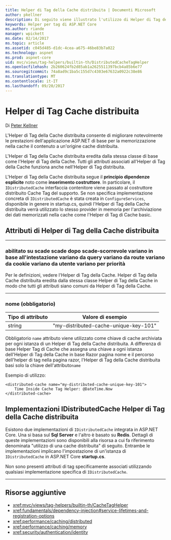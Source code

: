 ```yaml
---
title: Helper di Tag della Cache distribuita | Documenti Microsoft
author: pkellner
description: Di seguito viene illustrato l'utilizzo di Helper di Tag della Cache
keywords: Helper per tag di ASP.NET Core
ms.author: riande
manager: wpickett
ms.date: 02/14/2017
ms.topic: article
ms.assetid: c045d485-d1dc-4cea-a675-46be83b7a022
ms.technology: aspnet
ms.prod: aspnet-core
uid: mvc/views/tag-helpers/builtin-th/DistributedCacheTagHelper
ms.openlocfilehash: 2b260624fb2d85ab1a2625511397bcb4a85b6e77
ms.sourcegitcommit: 74a8ad9c1ba5c155d7c4303e67632a0922c38e86
ms.translationtype: MT
ms.contentlocale: it-IT
ms.lasthandoff: 09/20/2017
---
```

# <a name="distributed-cache-tag-helper"></a>Helper di Tag Cache distribuita

Di [Peter Kellner](http://peterkellner.net) 


L'Helper di Tag della Cache distribuita consente di migliorare notevolmente le prestazioni dell'applicazione ASP.NET di base per la memorizzazione nella cache il contenuto a un'origine cache distribuita.

L'Helper di Tag della Cache distribuita eredita dalla stessa classe di base come l'Helper di Tag della Cache.  Tutti gli attributi associati all'Helper di Tag della Cache funziona anche nell'Helper di Tag distribuita.


L'Helper di Tag della Cache distribuita segue il **principio dipendenze esplicite** noto come **inserimento costruttore**.  In particolare, il `IDistributedCache` interfaccia contenitore viene passato al costruttore distribuito Cache Tag del supporto.  Se non specifica implementazione concreta di `IDistributedCache` è stata creata in `ConfigureServices`, disponibile in genere in startup.cs, quindi l'Helper di Tag della Cache distribuita verrà utilizzato lo stesso provider in memoria per l'archiviazione dei dati memorizzati nella cache come l'Helper di Tag di Cache basic.

## <a name="distributed-cache-tag-helper-attributes"></a>Attributi di Helper di Tag della Cache distribuita

- - -

### <a name="enabled-expires-on-expires-after-expires-sliding-vary-by-header-vary-by-query-vary-by-route-vary-by-cookie-vary-by-user-vary-by-priority"></a>abilitato su scade scade dopo scade-scorrevole variano in base all'intestazione variano da query variano da route variano da cookie variano da utente variano per priorità

Per le definizioni, vedere l'Helper di Tag della Cache. Helper di Tag della Cache distribuita eredita dalla stessa classe Helper di Tag della Cache in modo che tutti gli attributi siano comuni da Helper di Tag della Cache.

- - -

### <a name="name-required"></a>nome (obbligatorio)

| Tipo di attributo    | Valore di esempio     |
|----------------   |----------------   |
| string    | "my-distributed-cache-unique-key-101"     |

Obbligatorio `name` attributo viene utilizzato come chiave di cache archiviata per ogni istanza di un Helper di Tag della Cache distribuita.  A differenza di base Helper Tag di Cache che assegna una chiave a ogni istanza dell'Helper di Tag della Cache in base Razor pagina nome e il percorso dell'helper di tag nella pagina razor, l'Helper di Tag della Cache distribuita basi solo la chiave dell'attributo`name`

Esempio di utilizzo:

```cshtml
<distributed-cache name="my-distributed-cache-unique-key-101">
    Time Inside Cache Tag Helper: @DateTime.Now
</distributed-cache>
```

## <a name="distributed-cache-tag-helper-idistributedcache-implementations"></a>Implementazioni IDistributedCache Helper di Tag della Cache distribuita

Esistono due implementazioni di `IDistributedCache` integrata in ASP.NET Core.  Una si basa sul **Sql Server** e l'altro è basato su **Redis**. Dettagli di queste implementazioni sono disponibili alla risorsa a cui fa riferimento denominata "utilizzo di una cache distribuita" di seguito. Entrambe le implementazioni implicano l'impostazione di un'istanza di `IDistributedCache` in ASP.NET Core **startup.cs**.

Non sono presenti attributi di tag specificamente associati utilizzando qualsiasi implementazione specifica di `IDistributedCache`.



- - -



## <a name="additional-resources"></a>Risorse aggiuntive

* <xref:mvc/views/tag-helpers/builtin-th/CacheTagHelper>
* <xref:fundamentals/dependency-injection#service-lifetimes-and-registration-options>
* <xref:performance/caching/distributed>
* <xref:performance/caching/memory>
* <xref:security/authentication/identity>
